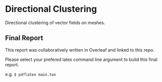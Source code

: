 # Directional Clustering

Directional clustering of vector fields on meshes.

## Final Report

This report was collaboratively written in Overleaf and linked to this repo.

Please select your prefered latex command line argument to build this final report.

e.g. `$ pdflatex main.tex`
